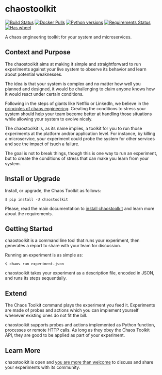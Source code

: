 # chaostoolkit

[![Build Status](https://travis-ci.org/chaostoolkit/chaostoolkit.svg?branch=master)](https://travis-ci.org/chaostoolkit/chaostoolkit)
[![Docker Pulls](https://img.shields.io/docker/pulls/chaostoolkit/chaostoolkit.svg)](https://hub.docker.com/r/chaostoolkit/chaostoolkit/)
[![Python versions](https://img.shields.io/pypi/pyversions/chaostoolkit.svg)](https://www.python.org/)
[![Requirements Status](https://requires.io/github/chaostoolkit/chaostoolkit/requirements.svg?branch=master)](https://requires.io/github/chaostoolkit/chaostoolkit/requirements/?branch=master)
[![Has wheel](https://img.shields.io/pypi/wheel/chaostoolkit.svg)](http://pythonwheels.com/)

A chaos engineering toolkit for your system and microservices.

## Context and Purpose

The chaostoolkit aims at making it simple and straightforward to run
experiments against your live system to observe its behavior and learn about
potential weaknesses.

The idea is that your system is complex and no matter how well you planned
 and designed, it would be challenging to claim anyone knows how it would 
 react under certain conditions.

Following in the steps of giants like Netflix or LinkedIn, we believe in the
[principles of chaos engineering][principles]. Creating the conditions to
stress your system should help your team become better at handling those
situations while allowing your system to evolve nicely.

[principles]: http://principlesofchaos.org/

The chaostoolkit is, as its name implies, a toolkit for you to run those
experiments at the platform and/or application level. For instance, by killing
a microservice, your experiment could probe the system for other services and
see the impact of tsuch a failure.

The goal is not to break things, though this is one way to run an experiment,
but to create the conditions of stress that can make you learn from your system.

## Install or Upgrade

Install, or upgrade, the Chaos Toolkit as follows:

```
$ pip install -U chaostoolkit
``` 

Please, read the main documentation to [install chaostoolkit][install] and 
learn more about the requirements.

[install]: https://chaostoolkit.github.io/chaostoolkit/usage/install/

## Getting Started

chaostoolkit is a command line tool that runs your experiment, then 
generates a report to share with your team for discussion.

Running an experiment is as simple as:

```
$ chaos run experiment.json
```

chaostoolkit takes your experiment as a description file, encoded in JSON, and
runs its steps sequentially.

## Extend

The Chaos Toolkit command plays the experiment you feed it. Experiments are
made of probes and actions which you can implement yourself whenever existing
ones do not fit the bill.

chaostoolkit supports probes and actions implemented as Python function,
processes or remote HTTP calls. As long as they obey the Chaos Toolkit API,
they are good to be applied as part of your experiment.

## Learn More

chaostoolkit is open and [you are more than welcome][join] to discuss and share
your experiments with its community.

[join]: https://join.chaostoolkit.org/
